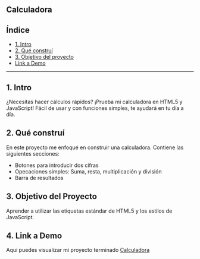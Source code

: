 ## Calculadora ##
## **Índice**

* [1. Intro](https://github.com/xerenirangel/calculadora/blob/main/README.md#1-intro)
* [2. Qué construí](https://github.com/xerenirangel/calculadora/blob/main/README.md#2-qu%C3%A9-constru%C3%AD)
* [3. Objetivo del proyecto](https://github.com/xerenirangel/calculadora/blob/main/README.md#3-objetivo-del-proyecto)
* [Link a Demo](https://github.com/xerenirangel/calculadora/blob/main/README.md#4-link-a-demo)

****

## 1. Intro
¿Necesitas hacer cálculos rápidos? ¡Prueba mi calculadora en HTML5 y JavaScript! Fácil de usar y con funciones simples, te ayudará en tu día a día.


## 2. Qué construí

En este proyecto me enfoqué en construir una calculadora. Contiene las siguientes secciones:

* Botones para introducir dos cifras
* Opecaciones simples: Suma, resta, multiplicación y división
* Barra de resultados

## 3. Objetivo del Proyecto
Aprender a utilizar las etiquetas estándar de HTML5 y los estilos de JavaScript.

## 4. Link a Demo
Aquí puedes visualizar mi proyecto terminado [Calculadora](https://calculadoraxereniran.netlify.app) 
